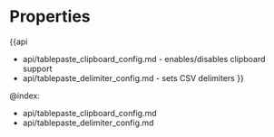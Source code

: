 Properties
==========

{{api
- api/tablepaste_clipboard_config.md - enables/disables clipboard support
- api/tablepaste_delimiter_config.md - sets CSV delimiters
}}

@index:
- api/tablepaste_clipboard_config.md
- api/tablepaste_delimiter_config.md

